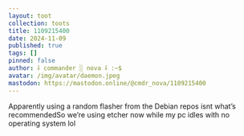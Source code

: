 ```yaml
---
layout: toot
collection: toots
title: 1109215400
date: 2024-11-09
published: true
tags: []
pinned: false
author: ⸸ commander ░ nova ⸸ :~$
avatar: /img/avatar/daemon.jpeg
mastodon: https://mastodon.online/@cmdr_nova/1109215400
---
```


Apparently using a random flasher from the Debian repos isnt what’s recommendedSo we’re using etcher now while my pc idles with no operating system lol
